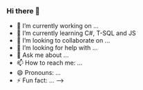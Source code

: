 ### Hi there 👋

- 🔭 I’m currently working on ...
- 🌱 I’m currently learning  C#, T-SQL and JS
- 👯 I’m looking to collaborate on ...
- 🤔 I’m looking for help with ...
- 💬 Ask me about ...
- 📫 How to reach me: ...
- 😄 Pronouns: ...
- ⚡ Fun fact: ...
-->
